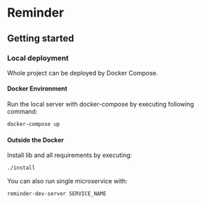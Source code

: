 # Reminder


## Getting started

### Local deployment

Whole project can be deployed by Docker Compose.

#### Docker Environment

Run the local server with docker-compose by executing following command:
```bash
docker-compose up
```

#### Outside the Docker

Install lib and all requirements by executing:
```bash
./install
```

You can also run single microservice with:
```bash
reminder-dev-server SERVICE_NAME
```
